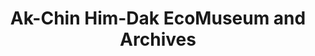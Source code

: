 ---
layout: repo
title: "Ak-Chin Him-Dak EcoMuseum and Archives"
id: 12807
permalink: repos/12807/
---